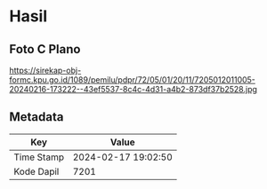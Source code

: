 # Hasil

## Foto C Plano

https://sirekap-obj-formc.kpu.go.id/1089/pemilu/pdpr/72/05/01/20/11/7205012011005-20240216-173222--43ef5537-8c4c-4d31-a4b2-873df37b2528.jpg


## Metadata

| Key        | Value               |
| ---------- | ------------------- |
| Time Stamp | 2024-02-17 19:02:50 |
| Kode Dapil | 7201                |



